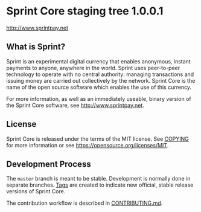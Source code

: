 Sprint Core staging tree 1.0.0.1
===============================


http://www.sprintpay.net


What is Sprint?
----------------

Sprint is an experimental digital currency that enables anonymous, instant
payments to anyone, anywhere in the world. Sprint uses peer-to-peer technology
to operate with no central authority: managing transactions and issuing money
are carried out collectively by the network. Sprint Core is the name of the open
source software which enables the use of this currency.

For more information, as well as an immediately useable, binary version of
the Sprint Core software, see http://www.sprintpay.net.


License
-------

Sprint Core is released under the terms of the MIT license. See [COPYING](COPYING) for more
information or see https://opensource.org/licenses/MIT.

Development Process
-------------------

The `master` branch is meant to be stable. Development is normally done in separate branches.
[Tags](https://github.com/Sprint-Core/Sprint/tags) are created to indicate new official,
stable release versions of Sprint Core.

The contribution workflow is described in [CONTRIBUTING.md](CONTRIBUTING.md).

